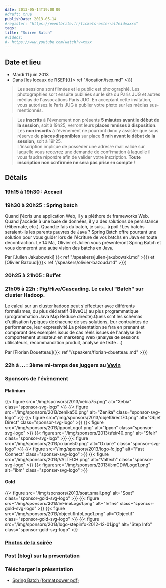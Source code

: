 ```yaml
---
date: 2013-05-14T19:00:00
#draft: true
publishDate: 2013-05-14
#register: "https://eventbrite.fr/tickets-external?eid=xxxx"
tags:
title: "Soirée Batch"
#videos: 
#- https://www.youtube.com/watch?v=xxxx
---
```


## Date et lieu

* Mardi 11 juin 2013
* Dans [les locaux de l'ISEP]({{< ref "/location/isep.md" >}})

> Les sessions sont filmées et le public est photographié. Les photographies sont ensuite publiées sur le site du Paris JUG et autres médias de l'associations Paris JUG. En acceptant cette invitation, vous autorisez le Paris JUG à publier votre photo sur les médias sus-mentionnés.

> Les **inscrits** à l'évènement non présents **5 minutes avant le début de la session**, soit à 19h25, verront leurs **places remises à disposition**.  
Les **non inscrits** à l'évènement ne pourront donc y assister que sous réserve de **places disponibles** sur place **5 min avant le début de la session**, soit à 19h25.  
L’inscription implique de posséder une adresse mail valide sur laquelle vous recevrez une demande de confirmation à laquelle il vous faudra répondre afin de valider votre inscription.
**Toute inscription non confirmée ne sera pas prise en compte !**

## Détails

### 19h15 à 19h30 : Accueil

### 19h30 à 20h25 : Spring batch

Quand j'écris une application Web, il y a pléthore de frameworks Web. Quand j'accède à une base de données, il y a des solutions de persistance (Hibernate, etc.). Quand je fais du batch, je suis... à poil ! Les batchs seraient-ils les parents pauvres de Java ? Spring Batch offre pourtant une solution pour vous guider lors de l'écriture de vos batchs en Java en toute décontraction. Le 14 Mai, Olivier et Julien vous présenteront Spring Batch et vous donneront une autre vision des batchs en Java.

Par [Julien Jakubowski]({{< ref "/speakers/julien-jakubowski.md" >}}) et [Olivier Bazoud]({{< ref "/speakers/olivier-bazoud.md" >}})

### 20h25 à 21h05 : Buffet

### 21h05 à 22h : Pig/Hive/Cascading. Le calcul "Batch" sur cluster Hadoop.

Le calcul sur un cluster hadoop peut s'effectuer avec différents formalismes, du plus déclaratif (HiveQL) au plus programmatique (programmation Java Map Reduce directe).Quels sont les schémas d'utilisation typiques de chacune de ses solutions, leur contraintes de performance, leur expressivité.La présentation se fera en prenant et comparant des exemples issus de cas réels issues de l'analyse de comportement utilisateur en marketing Web (analyse de sessions utilisateurs, recommandation produit, analyse de texte ...)

Par [Florian Douetteau]({{< ref "/speakers/florian-douetteau.md" >}})

### 22h à ... : 3ème mi-temps des juggers au [Vavin](https://maps.google.fr/maps/place?hl=fr&sourceid=navclient-ff&rlz=1B3GGGL_frFR294FR295&um=1&ie=UTF-8&q=restaurant+le+vavin+paris&fb=1&gl=fr&hq=restaurant+le+vavin&hnear=paris&cid=16763854041267710574)

### Sponsors de l'évènement

#### Platinium
{{< figure src="/img/sponsors/2013/xebia75.png" alt="Xebia" class="sponsor-svg-logo" >}}
{{< figure src="/img/sponsors/2013/zenika50.png" alt="Zenika" class="sponsor-svg-logo" >}}
{{< figure src="/img/sponsors/2013/objetDirect70.png" alt="Objet Direct" class="sponsor-svg-logo" >}}
{{< figure src="/img/sponsors/2013/ipponLogo1.png" alt="Ippon" class="sponsor-svg-logo" >}}
{{< figure src="/img/sponsors/2013/sfeir40.png" alt="Sfeir" class="sponsor-svg-logo" >}}
{{< figure src="/img/sponsors/2013/oxiane50.png" alt="Oxiane" class="sponsor-svg-logo" >}}
{{< figure src="/img/sponsors/2013/logo-fc.jpg" alt="Fast Connect" class="sponsor-svg-logo" >}}
{{< figure src="/img/sponsors/2013/VALTECH.png" alt="Valtech" class="sponsor-svg-logo" >}}
{{< figure src="/img/sponsors/2013/ibmCDWLogo1.png" alt="ibm" class="sponsor-svg-logo" >}}

#### Gold
{{< figure src="/img/sponsors/2013/soat.small.png" alt="Soat" class="sponsor-gold-svg-logo" >}}
{{< figure src="/img/sponsors/2013/inFineLogo1.png" alt="Infine" class="sponsor-gold-svg-logo" >}}
{{< figure src="/img/sponsors/2013/objectifInfoLogo1.png" alt="Objectif" class="sponsor-gold-svg-logo" >}}
{{< figure src="/img/sponsors/2013/logo-stepinfo-2012-12-01.jpg" alt="Step Info" class="sponsor-gold-svg-logo" >}}

### [Photos de la soirée](https://www.flickr.com/photos/23839812@N08/sets/72157634009566623/)

### Post (blog) sur la présentation

### Télécharger la présentation

- [Spring Batch (format power pdf)](/resources/2013/20130514-parisjug-springbatch.pdf)
